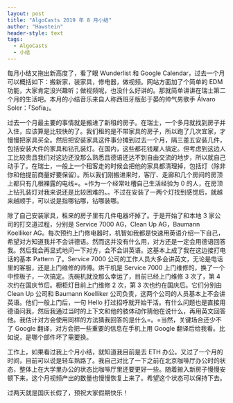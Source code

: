 ```yaml
---
layout: post
title: "AlgoCasts 2019 年 8 月小结"
author: "Hawstein"
header-style: text
tags:
  - AlgoCasts
  - 小结
---
```


每月小结又拖出新高度了，看了眼 Wunderlist 和 Google Calendar，过去一个月可以概括如下：搬新家，装家具，修电器，做视频。网站方面加了个简单的 EDM 功能，大家肯定没兴趣听；做视频呢，也没什么好讲的。那就简单讲讲在瑞士第二个月的生活吧。本月的小结音乐来自人称西班牙版彭于晏的帅气男歌手 Álvaro Soler：「Sofía」。

过去一个月最主要的事情就是搬进了新租的房子。在瑞士，一个多月就找到房子并入住，应该算是比较快的了。我们租的是不带家具的房子，所以跑了几次宜家，才慢慢把家具买全。然后把安装家具这件事分摊到过去一个月，隔三差五安装几件，包括安装大件的家具和钻孔装灯。在国内，这些都花钱雇人搞定。但考虑到这边人工比较贵且我们对这边还没那么熟悉且德语还达不到自由交流的地步，所以就自己动手了。在瑞士，一般上一个租客走的时候会把他的家具都清理掉，包括灯（除非你和他提前商量好要保留）。所以我们刚搬进来时，客厅、走廊和几个房间的房顶上都只有几根裸露的电线=。=作为一个经常吐槽自己生活经验为 0 的人，在房顶上钻孔装灯对我来说还是比较困难的。。不过在安装了一两个灯找到感觉后，就越来越顺手，可以说是指哪钻哪，钻哪装哪。

除了自己安装家具，租来的房子里有几件电器坏掉了。于是开始了和本地 3 家公司的打交道过程，分别是 Service 7000 AG，Clean Up AG，Baumann Koelliker AG。每次预约上门修电器时，机智如我都是快速用英语介绍一下自己，希望对方知道我并不会讲德语。然而这并没有什么用，对方还是一定会用德语回答我。然后我会再显式地问一下对方，会不会讲英语。这基本上成了我在这边接打电话的基本 Pattern 了。Service 7000 公司的工作人员大多会讲英文，无论是电话里的客服，还是上门维修的师傅。烘干机是 Service 7000 上门维修的，换了一个中控板子，一次搞定。洗碗机就没那么幸运了，目前已经上门维修 3 次了，第 4 次约在国庆节后。橱柜灯目前上门维修 2 次，第 3 次也约在国庆后。它们分别由 Clean Up 公司和 Baumann Koelliker 公司负责，这两个公司的人员基本上不会讲英语。他们一般上门后，一句 Hello 打过招呼就开始干活。有什么问题也是直接用德语问我，然后我通过当时的上下文和他的肢体动作猜他在说什么，再用英文回答他。我估计对方会使用同样的方法猜我回答的是什么=。=当然，关键场合还少不了 Google 翻译，对方会把一些重要的信息在手机上用 Google 翻译后给我看。比如说，是哪个部件坏了需要换。

工作上，如果看过我上个月小结，就知道我目前是去 ETH 办公。又过了一个月的时间，目前可以说是轻车熟路了。我自己对比了一下之前在北京咖啡厅办公时的状态，整体上在大学里办公的状态比咖啡厅里还要更好一些。随着搬入新房子慢慢安顿下来，这个月视频产出的数量也慢慢恢复上来了。希望这个状态可以保持下去。

过两天就是国庆长假了，预祝大家假期快乐！
